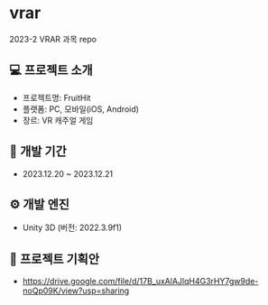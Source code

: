 # vrar
2023-2 VRAR 과목 repo

## :computer: 프로젝트 소개
- 프로젝트명: FruitHit
- 플랫폼: PC, 모바일(iOS, Android)
- 장르: VR 캐주얼 게임

## :date: 개발 기간
- 2023.12.20 ~ 2023.12.21

## :gear: 개발 엔진
- Unity 3D (버전: 2022.3.9f1)

## :memo: 프로젝트 기획안
- https://drive.google.com/file/d/17B_uxAlAJlqH4G3rHY7gw9de-noQp09K/view?usp=sharing
